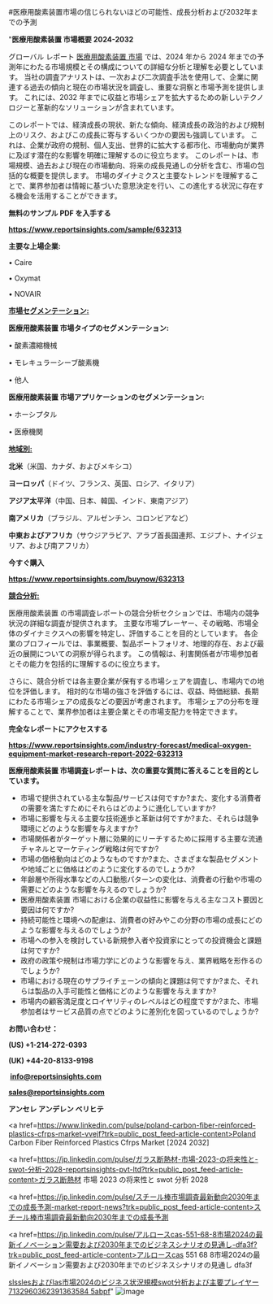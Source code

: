 #医療用酸素装置市場の信じられないほどの可能性、成長分析および2032年までの予測

"<strong>医療用酸素装置 市場概要 2024-2032</strong>

グローバル レポート <a href=https://www.reportsinsights.com/sample/632313>医療用酸素装置 市場</a> では、2024 年から 2024 年までの予測年にわたる市場規模とその構成についての詳細な分析と理解を必要としています。 当社の調査アナリストは、一次および二次調査手法を使用して、企業に関連する過去の傾向と現在の市場状況を調査し、重要な洞察と市場予測を提供します。 これには、2032 年までに収益と市場シェアを拡大​​するための新しいテクノロジーと革新的なソリューションが含まれています。

このレポートでは、経済成長の現状、新たな傾向、経済成長の政治的および規制上のリスク、およびこの成長に寄与するいくつかの要因も強調しています。 これは、企業が政府の規制、個人支出、世界的に拡大する都市化、市場動向が業界に及ぼす潜在的な影響を明確に理解するのに役立ちます。 このレポートは、市場規模、過去および現在の市場動向、将来の成長見通しの分析を含む、市場の包括的な概要を提供します。 市場のダイナミクスと主要なトレンドを理解することで、業界参加者は情報に基づいた意思決定を行い、この進化する状況に存在する機会を活用することができます。

<strong><b>無料のサンプル PDF を入手する</b></strong>

<a href=https://www.reportsinsights.com/sample/632313><strong><u>https://www.reportsinsights.com/sample/632313</u></strong></a>

<strong>主要な上場企業:</strong>

• Caire

• Oxymat

• NOVAIR

<strong><u>市場セグメンテーション</u></strong><strong><u>:</u></strong>

<strong>医療用酸素装置 市場タイプのセグメンテーション:</strong>

• 酸素濃縮機械

• モレキュラーシーブ酸素機

• 他人

<strong>医療用酸素装置 市場アプリケーションのセグメンテーション:</strong>

• ホーシプタル

• 医療機関

<strong><u>地域別</u></strong><strong><u>:</u></strong>

<strong>北米</strong>（米国、カナダ、およびメキシコ）

<strong>ヨーロッパ</strong>（ドイツ、フランス、英国、ロシア、イタリア）

<strong>アジア太平洋</strong>（中国、日本、韓国、インド、東南アジア）

<strong>南アメリカ</strong>（ブラジル、アルゼンチン、コロンビアなど）

<strong>中東およびアフリカ</strong>（サウジアラビア、アラブ首長国連邦、エジプト、ナイジェリア、および南アフリカ）

<strong>今すぐ購入</strong>

<a href=https://www.reportsinsights.com/buynow/632313><strong><u>https://www.reportsinsights.com/buynow/632313</u></strong></a>

<strong><u>競合分析:</u></strong>

医療用酸素装置 の市場調査レポートの競合分析セクションでは、市場内の競争状況の詳細な調査が提供されます。 主要な市場プレーヤー、その戦略、市場全体のダイナミクスへの影響を特定し、評価することを目的としています。 各企業のプロフィールでは、事業概要、製品ポートフォリオ、地理的存在、および最近の展開についての洞察が得られます。 この情報は、利害関係者が市場参加者とその能力を包括的に理解するのに役立ちます。

さらに、競合分析では各主要企業が保有する市場シェアを調査し、市場内での地位を評価します。 相対的な市場の強さを評価するには、収益、時価総額、長期にわたる市場シェアの成長などの要因が考慮されます。 市場シェアの分布を理解することで、業界参加者は主要企業とその市場支配力を特定できます。

<strong>完全なレポートにアクセスする</strong>

<a href=https://www.reportsinsights.com/industry-forecast/medical-oxygen-equipment-market-research-report-2022-632313><strong><u><b>https://www.reportsinsights.com/industry-forecast/medical-oxygen-equipment-market-research-report-2022-632313</b></u></strong></a>

<strong><b>医療用酸素装置 市場調査レポートは、次の重要な質問に答えることを目的としています。</b></strong>
<ul>
  <li>市場で提供されている主な製品/サービスは何ですか?また、変化する消費者の需要を満たすためにそれらはどのように進化していますか?</li>
  <li>市場に影響を与える主要な技術進歩と革新は何ですか?また、それらは競争環境にどのような影響を与えますか?</li>
  <li>市場関係者がターゲット層に効果的にリーチするために採用する主要な流通チャネルとマーケティング戦略は何ですか?</li>
  <li>市場の価格動向はどのようなものですか?また、さまざまな製品セグメントや地域ごとに価格はどのように変化するのでしょうか?</li>
  <li>年齢層や所得水準などの人口動態パターンの変化は、消費者の行動や市場の需要にどのような影響を与えるのでしょうか?</li>
  <li>医療用酸素装置 市場における企業の収益性に影響を与える主なコスト要因と要因は何ですか?</li>
  <li>持続可能性と環境への配慮は、消費者の好みやこの分野の市場の成長にどのような影響を与えるのでしょうか?</li>
  <li>市場への参入を検討している新規参入者や投資家にとっての投資機会と課題は何ですか?</li>
  <li>政府の政策や規制は市場力学にどのような影響を与え、業界戦略を形作るのでしょうか?</li>
  <li>市場における現在のサプライチェーンの傾向と課題は何ですか?また、それらは製品の入手可能性と価格にどのような影響を与えますか?</li>
  <li>市場内の顧客満足度とロイヤリティのレベルはどの程度ですか?また、市場参加者はサービス品質の点でどのように差別化を図っているのでしょうか?</li>
</ul>
<strong>お問い合わせ：</strong>

<strong>(US) +1-214-272-0393</strong>

<strong>(UK) +44-20-8133-9198</strong>

<strong> </strong><a href=info@reportsinsights.com><strong><u>info@reportsinsights.com</u></strong></a>

<a href=sales@reportsinsights.com><strong><u>sales@reportsinsights.com</u></strong></a>

<strong>アンセレ アンデレン ベリヒテ</strong>

<a href=https://www.linkedin.com/pulse/poland-carbon-fiber-reinforced-plastics-cfrps-market-vvejf?trk=public_post_feed-article-content>Poland Carbon Fiber Reinforced Plastics Cfrps Market [2024 2032]</a>

<a href=https://jp.linkedin.com/pulse/ガラス断熱材-市場-2023-の将来性と-swot-分析-2028-reportsinsights-pvt-ltd?trk=public_post_feed-article-content>ガラス断熱材 市場 2023 の将来性と swot 分析 2028</a>

<a href=https://jp.linkedin.com/pulse/スチール棒市場調査最新動向2030年までの成長予測-market-report-news?trk=public_post_feed-article-content>スチール棒市場調査最新動向2030年までの成長予測</a>

<a href=https://jp.linkedin.com/pulse/アルロースcas-551-68-8市場2024の最新イノベーション需要および2030年までのビジネスシナリオの見通し-dfa3f?trk=public_post_feed-article-content>アルロースcas 551 68 8市場2024の最新イノベーション需要および2030年までのビジネスシナリオの見通し dfa3f</a>

<a href=https://www.linkedin.com/pulse/slsslesおよびlas市場2024のビジネス状況規模swot分析および主要プレイヤー-7132960362391363584-5abpf/>slsslesおよびlas市場2024のビジネス状況規模swot分析および主要プレイヤー 7132960362391363584 5abpf</a>"
![image](https://github.com/ahaan12367/RIMarket24/assets/158471582/347bdbc5-5e64-4cb1-8b3a-fdb21b92bd20)
